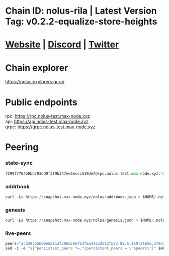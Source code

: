# Chain ID: nolus-rila | Latest Version Tag: v0.2.2-equalize-store-heights
# [Website](https://nolus.io/) | [Discord](https://discord.gg/nolus-protocol) | [Twitter](https://twitter.com/NolusProtocol)

# Chain explorer
https://nolus.explorers.guru/

# Public endpoints
rpc: https://rpc.nolus-test.max-node.xyz \
api: https://api.nolus-test.max-node.xyz \
grpc: https://grpc.nolus-test.max-node.xyz

# Peering
### state-sync
```python
f299f7764b0bd293dd9f3f9b347ee5eccc519de7@rpc.nolus-test.max-node.xyz:43656
```

### addrbook
```python
curl -Ls https://snapshot.max-node.xyz/nolus/addrbook.json > $HOME/.nolus/config/addrbook.json
```
### genesis
```python
curl -Ls https://snapshot.max-node.xyz/nolus/genesis.json > $HOME/.nolus/config/genesis.json
```

### live-peers
```python
peers="acd39ab5b00e5611df296b2e6fb4f6a44a32513f@23.88.5.169:21656,37933575674b670c91a6aa336b1dd910057465a9@157.90.208.222:60556,33f4b7f56b6708526f0638162f020394de0ce5e9@65.21.229.33:28656,50d786a2d242839fe2bdb69bee694d7ffa455824@5.161.60.42:18656,b19bd98f29fefc0c78e6b16b02e652a2148d3bfe@91.223.3.144:26556,fcb82df30d2056c3af024fb389e173d683fe8229@65.108.105.48:19756,53156633e3dbfe2e514fa0676c1d42f046d9ca40@65.108.129.29:26656,441ee01f2bb396bf4116f197e4d9eefbd88f5e10@65.109.122.105:60756,8b0b427b4567a7a66f05fab1146ee97b52ad7958@93.189.30.119:26656,d71f6a702561b08023810464a96668045dbabd9e@95.214.55.25:26656,b0fa31de7a29b92b4c910cbafb2789626a1db8a9@65.108.9.164:20756,f9734a35578309156308f12eba510ef995de4769@165.22.111.173:20756,5d323e4127ebf0c3139f3081765606e32052fa3e@65.109.92.148:26656,5c2a752c9b1952dbed075c56c600c3a79b58c395@195.3.220.135:27016,b707384941f6ae2c291d7031b51771c470e3a686@65.108.9.230:28656,dba152eadb37e427969c2bd8b6a31e930879f571@152.70.188.61:26656,b7d04a32d5c0e9b7e1095c4d81f5bebfd03138db@65.108.8.28:61456,ee7579d3dadb725ce0ed1e453fd72c2fcbb7b9af@142.132.208.26:26356,7f26067679b4323496319fda007a279b52387d77@63.35.222.83:26656,2c0ff6e5f30189559ad336a1eb17ae48fcacc8ee@95.216.14.58:61456,b8ab798f77c0276d245c4f095d502d7107f484b9@138.201.204.5:26656,785789b6574c45b8cfefff08344fdfeda345c7e1@135.125.5.34:55666,8f767a425f5c6de20ffc435154c6351d118b806e@207.180.243.64:46656,d5519e378247dfb61dfe90652d1fe3e2b3005a5b@65.109.68.190:43656,ca83b6457bfce88d892646b6afb51165ec3e94d4@135.181.183.93:22656"
sed -i -e "s|^persistent_peers *=.*|persistent_peers = \"$peers\"|" $HOME/.nolus/config/config.toml
```



